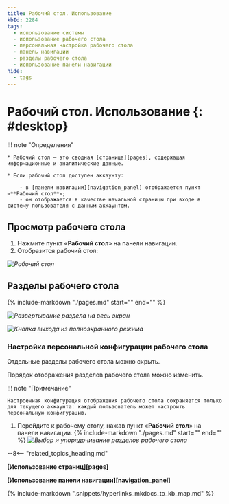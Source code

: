 ```yaml
---
title: Рабочий стол. Использование
kbId: 2284
tags:
  - использование системы
  - использование рабочего стола
  - персональная настройка рабочего стола
  - панель навигации
  - разделы рабочего стола
  - использование панели навигации
hide:
  - tags
---
```


# Рабочий стол. Использование {: #desktop}

!!! note "Определения"

    * Рабочий стол — это сводная [страница][pages], содержащая информационные и аналитические данные.

    * Если рабочий стол доступен аккаунту:

        - в [панели навигации][navigation_panel] отображается пункт «**Рабочий стол**»;
        - он отображается в качестве начальной страницы при входе в систему пользователя с данным аккаунтом.

## Просмотр рабочего стола

1. Нажмите пункт «**Рабочий стол**» <i class="fa-light  fa-desktop "></i> на панели навигации.
2. Отобразится рабочий стол:

_![Рабочий стол](desktop.png)_

## Разделы рабочего стола

{%
include-markdown "./pages.md"
start="<!--page-view-expand-collapse-start-->"
end="<!--page-view-expand-collapse-end-->"
%}

_![Развертывание раздела на весь экран](desktop_section_full_screen.png)_

_![Кнопка выхода из полноэкранного режима](desktop_section_full_screen_close.png)_

### Настройка персональной конфигурации рабочего стола

Отдельные разделы рабочего стола можно скрыть.

Порядок отображения разделов рабочего стола можно изменить.

!!! note "Примечание"

    Настроенная конфигурация отображения рабочего стола сохраняется только для текущего аккаунта: каждый пользователь может настроить персональную конфигурацию.

1. Перейдите к рабочему столу, нажав пункт «**Рабочий стол**» на панели навигации.
{%
include-markdown "./pages.md"
start="<!--page-view-config-start-->"
end="<!--page-view-config-end-->"
%}
_![Выбор и упорядочивание разделов рабочего стола](desktop_sections_config.png)_

--8<-- "related_topics_heading.md"

**[Использование страниц][pages]**

**[Использование панели навигации][navigation_panel]**

{%
include-markdown ".snippets/hyperlinks_mkdocs_to_kb_map.md"
%}
